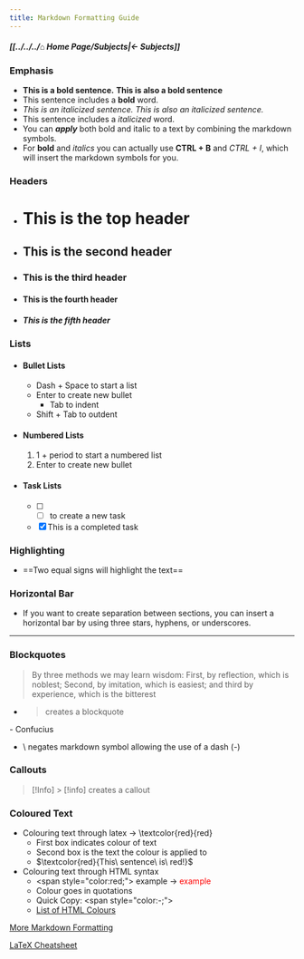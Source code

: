 ```yaml
---
title: Markdown Formatting Guide
---
```


##### [[../../../⌂ Home Page/Subjects|← Subjects]]

### Emphasis
- **This is a bold sentence.** __This is also a bold sentence__
- This sentence includes a **bold** word.
- *This is an italicized sentence.* _This is also an italicized sentence._
- This sentence includes a *italicized* word.
- You can ***apply*** both bold and italic to a text by combining the markdown symbols.
- For **bold** and *italics* you can actually use **CTRL + B** and *CTRL + I*, which will insert the markdown symbols for you.

### Headers
- # This is the top header
- ## This is the second header
- ### This is the third header
- #### This is the fourth header
- ##### This is the fifth header

### Lists
- #### Bullet Lists
	- Dash + Space to start a list
	- Enter to create new bullet
		- Tab to indent
	- Shift + Tab to outdent
- #### Numbered Lists
	1. 1 + period to start a numbered list
	2. Enter to create new bullet
- #### Task Lists
	- [ ] - [ ] to create a new task
	- [x]  This is a completed task

### Highlighting
- ==Two equal signs will highlight the text==

### Horizontal Bar
- If you want to create separation between sections, you can insert a horizontal bar by using three stars, hyphens, or underscores.
___

### Blockquotes
> By three methods we may learn wisdom: First, by reflection, which is noblest; Second, by imitation, which is easiest; and third by experience, which is the bitterest
- > creates a blockquote

 \- Confucius
- \\ negates markdown symbol allowing the use of a dash (-)

### Callouts

> [!Info] \> \[!info] creates a callout


### Coloured Text
- Colouring text through latex → \textcolor{red}{red}
	- First box indicates colour of text
	- Second box is the text the colour is applied to
	- $\textcolor{red}{This\ sentence\ is\ red!}$
- Colouring text through HTML syntax 
	- \<span style="color:red;"> example </span> → <span style="color:red;"> example </span>
	- Colour goes in quotations
	- Quick Copy: \<span style="color:-;"></span>
	- [List of HTML Colours](https://www.computerhope.com/htmcolor.htm)

[More Markdown Formatting](https://help.obsidian.md/Editing+and+formatting/Basic+formatting+syntax)

[LaTeX Cheatsheet](https://pages.uoregon.edu/torrence/391/labs/LaTeX-cheat-sheet.pdf)
